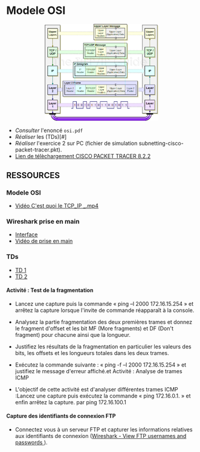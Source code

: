 # Modele OSI 
<p align="center">
<img src="osi.png" alt="Photo de démonstration" width="300">
</p>

 - *Consulter* l'enoncé `osi.pdf` 
 - *Réaliser* les (TDs)[#]
 - *Réaliser* l'exercice 2 sur PC (fichier de simulation subnetting-cisco-packet-tracer.pkt).
 - [Lien de télèchargement CISCO PACKET TRACER 8.2.2](https://drive.google.com/file/d/1-iHblRkJ6OvOC7pO5D_IUDhekEqS5X6Q/view?usp=sharing)
 ## RESSOURCES
 ### Modele OSI
 - [Vidéo C'est quoi le TCP_IP _.mp4](https://drive.google.com/file/d/1YvrVi-OUch4QSDTG2ucONhIHlGuUWi6_/view?usp=sharing)

 ### Wireshark prise en main
 - [Interface](https://www.it-connect.fr/decouverte-de-linterface-de-wireshark/)
 - [Vidéo de prise en main](https://drive.google.com/file/d/13Q2XU9oKv6Eza9brkqgTODV2PSDz-XRr/view?usp=sharing)

 ### TDs
  - [TD 1](https://github.com/JR-CIEL-1-RESEAU/OSI/archive/refs/tags/avec_zip.zip)
  - [TD 2](https://github.com/user-attachments/files/18267633/TD_Sortie_reseau.zip)
       
 #### Activité : Test de la fragmentation

- Lancez une capture puis la commande « ping –l 2000 172.16.15.254 » et arrêtez la capture lorsque l'invite de commande réapparaît à la console.

- Analysez la partie fragmentation des deux premières trames et donnez le fragment d'offset et les bit MF (More fragments) et DF (Don't fragment) pour chacune ainsi que la longueur.

- Justifiez les résultats de la fragmentation en particulier les valeurs des bits, les offsets et les longueurs totales dans les deux trames.

- Exécutez la commande suivante : « ping -f –l 2000 172.16.15.254 » et justifiez le message d'erreur affiché.et Activité : Analyse de trames ICMP

- L'objectif de cette activité est d'analyser différentes trames ICMP :Lancez une capture puis exécutez la commande « ping 172.16.0.1. » et enfin arrêtez la capture. par ping 172.16.100.1

 ####  Capture des identifiants de connexion FTP
- Connectez vous à un serveur FTP et capturer les informations relatives aux identifiants de connexion 
([Wireshark - View FTP usernames and passwords ](https://www.freekb.net/Article?id=133)).



